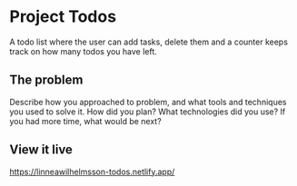 # Project Todos

A todo list where the user can add tasks, delete them and a counter keeps track
on how many todos you have left.

## The problem

Describe how you approached to problem, and what tools and techniques you used
to solve it. How did you plan? What technologies did you use? If you had more
time, what would be next?

## View it live

https://linneawilhelmsson-todos.netlify.app/
